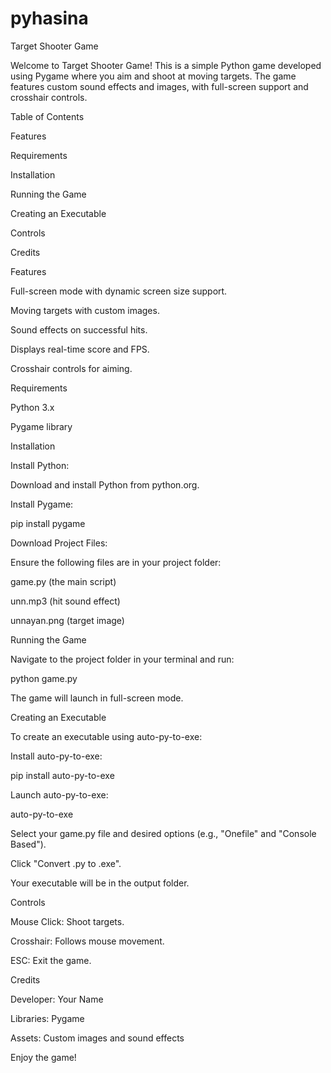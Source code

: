 # pyhasina

Target Shooter Game

Welcome to Target Shooter Game! This is a simple Python game developed using Pygame where you aim and shoot at moving targets. The game features custom sound effects and images, with full-screen support and crosshair controls.

Table of Contents

Features

Requirements

Installation

Running the Game

Creating an Executable

Controls

Credits

Features

Full-screen mode with dynamic screen size support.

Moving targets with custom images.

Sound effects on successful hits.

Displays real-time score and FPS.

Crosshair controls for aiming.

Requirements

Python 3.x

Pygame library

Installation

Install Python:

Download and install Python from python.org.

Install Pygame:

pip install pygame

Download Project Files:

Ensure the following files are in your project folder:

game.py (the main script)

unn.mp3 (hit sound effect)

unnayan.png (target image)

Running the Game

Navigate to the project folder in your terminal and run:

python game.py

The game will launch in full-screen mode.

Creating an Executable

To create an executable using auto-py-to-exe:

Install auto-py-to-exe:

pip install auto-py-to-exe

Launch auto-py-to-exe:

auto-py-to-exe

Select your game.py file and desired options (e.g., "Onefile" and "Console Based").

Click "Convert .py to .exe".

Your executable will be in the output folder.

Controls

Mouse Click: Shoot targets.

Crosshair: Follows mouse movement.

ESC: Exit the game.

Credits

Developer: Your Name

Libraries: Pygame

Assets: Custom images and sound effects

Enjoy the game!

